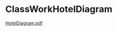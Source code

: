# ClassWorkHotelDiagram
[HotelDiagram.pdf](https://github.com/PCPetkov18/ClassWorkHotelDiagram/files/11018115/HotelDiagram.pdf)
